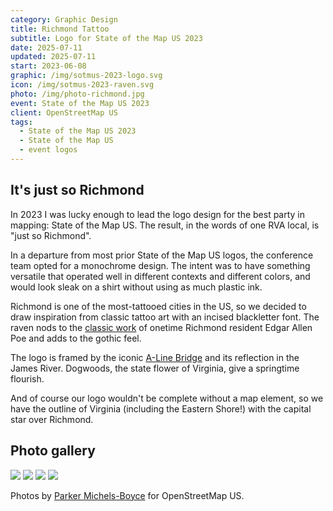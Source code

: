 ```yaml
---
category: Graphic Design
title: Richmond Tattoo
subtitle: Logo for State of the Map US 2023
date: 2025-07-11
updated: 2025-07-11
start: 2023-06-08
graphic: /img/sotmus-2023-logo.svg
icon: /img/sotmus-2023-raven.svg
photo: /img/photo-richmond.jpg
event: State of the Map US 2023
client: OpenStreetMap US
tags:
  - State of the Map US 2023
  - State of the Map US
  - event logos
---
```

## It's just so Richmond

In 2023 I was lucky enough to lead the logo design for the best party in mapping: State of the Map US. The result, in the words of one RVA local, is "just so Richmond".

In a departure from most prior State of the Map US logos, the conference team opted for a monochrome design. The intent was to have something versatile that operated well in different contexts and different colors, and would look sleak on a shirt without using as much plastic ink.

Richmond is one of the most-tattooed cities in the US, so we decided to draw inspiration from classic tattoo art with an incised blackletter font. The raven nods to the [classic work](https://en.wikipedia.org/wiki/The_Raven) of onetime Richmond resident Edgar Allen Poe and adds to the gothic feel.

The logo is framed by the iconic [A-Line Bridge](https://en.wikipedia.org/wiki/CSX_A-Line_Bridge) and its reflection in the James River. Dogwoods, the state flower of Virginia, give a springtime flourish.

And of course our logo wouldn't be complete without a map element, so we have the outline of Virginia (including the Eastern Shore!) with the capital star over Richmond.

## Photo gallery

![](/img/sotmus-2023-photo1.jpg)
![](/img/sotmus-2023-photo2.jpg)
![](/img/sotmus-2023-photo3.jpg)
![](/img/sotmus-2023-photo4.jpg)

Photos by [Parker Michels-Boyce](https://www.parkermichelsboyce.com) for OpenStreetMap US.
